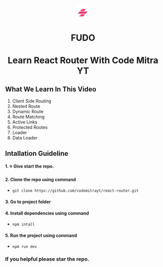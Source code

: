 <div align="center">
  <img src="./public/logo.png" alt="logo" height="50">
  <h1>FUDO</h1>
  <h1>Learn React Router With Code Mitra YT</h1>
</div>

## What We Learn In This Video

1. Client Side Routing
2. Nested Route
3. Dynamic Route
4. Route Matching
5. Active Links
6. Protected Routes
7. Loader
8. Data Loader

## Intallation Guideline

#### 1. ⭐️ Give start the repo.

#### 2. Clone the repo using command

- `git clone https://github.com/codemitrayt/react-router.git`

#### 3. Go to project folder

#### 4. Install dependencies using command

- `npm intall`

#### 5. Run the project using command

- `npm run dev`

### If you helpful please star the repo.
